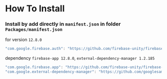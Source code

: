 # How To Install

### Install by add directly in `manifest.json` in folder `Packages/manifest.json`


for version `12.8.0`
```csharp
"com.google.firebase.auth": "https://github.com/firebase-unity/firebase-auth.git#12.8.0",
```


dependency `firebase-app 12.8.0`, `external-dependency-manager 1.2.185`
```csharp
"com.google.firebase.app": "https://github.com/firebase-unity/firebase-app.git#12.8.0",
"com.google.external-dependency-manager": "https://github.com/googlesamples/unity-jar-resolver.git?path=upm#v1.2.185",
```

